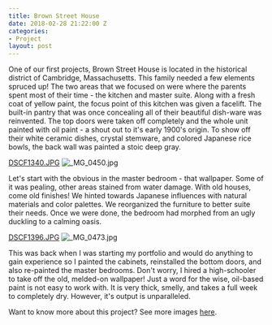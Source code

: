 ```yaml
---
title: Brown Street House
date: 2018-02-28 21:22:00 Z
categories:
- Project
layout: post
---
```


One of our first projects, Brown Street House is located in the historical district of Cambridge, Massachusetts. This family needed a few elements spruced up! The two areas that we focused on were where the parents spent most of their time - the kitchen and master suite. Along with a fresh coat of yellow paint, the focus point of this kitchen was given a facelift. The built-in pantry that was once concealing all of their beautiful dish-ware was reinvented. The top doors were taken off completely and the whole unit painted with oil paint - a shout out to it's early 1900's origin. To show off their white ceramic dishes, crystal stemware, and colored Japanese rice bowls, the back wall was painted a stoic deep gray. 

[DSCF1340.JPG](/uploads/DSCF1340.JPG) 
![_MG_0450.jpg](/uploads/_MG_0450.jpg) 

Let's start with the obvious in the master bedroom - that wallpaper. Some of it was pealing, other areas stained from water damage. With old houses, come old finishes! We hinted towards Japanese influences with natural materials and color palettes. We reorganized the furniture to better suite their needs. Once we were done, the bedroom had morphed from an ugly duckling to a calming oasis.

[DSCF1396.JPG](/uploads/DSCF1396.JPG) 
![_MG_0473.jpg](/uploads/_MG_0473.jpg)

This was back when I was starting my portfolio and would do anything to gain experience so I painted the cabinets, reinstalled the bottom doors, and also re-painted the master bedrooms. Don't worry, I hired a high-schooler to take off the old, melded-on wallpaper! Just a word for the wise, oil-based paint is not easy to work with. It is very thick, smelly, and takes a full week to completely dry. However, it's output is unparalleled. 

Want to know more about this project? See more images [here](http://basic-space.com/posts/brown-street.html).  
